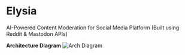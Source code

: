 # Elysia
AI-Powered Content Moderation for Social Media Platform (Built using Reddit & Mastodon APIs)

**Architecture Diagram**
![Arch Diagram](https://github.com/user-attachments/assets/b009e026-58be-4297-885d-081bb5574fe5)

